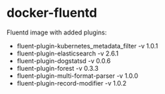 # docker-fluentd
Fluentd image with added plugins:

* fluent-plugin-kubernetes_metadata_filter -v 1.0.1
* fluent-plugin-elasticsearch -v 2.6.1
* fluent-plugin-dogstatsd -v 0.0.6
* fluent-plugin-forest -v 0.3.3
* fluent-plugin-multi-format-parser -v 1.0.0
* fluent-plugin-record-modifier -v 1.0.2
